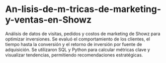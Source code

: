 # An-lisis-de-m-tricas-de-marketing-y-ventas-en-Showz
Análisis de datos de visitas, pedidos y costos de marketing de Showz para optimizar inversiones. Se evaluó el comportamiento de los clientes, el tiempo hasta la conversión y el retorno de inversión por fuente de adquisición. Se utilizaron SQL y Python para calcular métricas clave y visualizar tendencias, permitiendo recomendaciones estratégicas.
